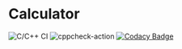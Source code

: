 # Calculator
![C/C++ CI](https://github.com/99002785/Mini_Calci/workflows/C/C++%20CI/badge.svg)
![cppcheck-action](https://github.com/99002785/Mini_Calci/workflows/cppcheck-action/badge.svg)
[![Codacy Badge](https://app.codacy.com/project/badge/Grade/f167b49a564a4aa29ff3eaf6cf27eadb)](https://www.codacy.com/gh/99002785/Mini_Calci/dashboard?utm_source=github.com&amp;utm_medium=referral&amp;utm_content=99002785/Mini_Calci&amp;utm_campaign=Badge_Grade)
